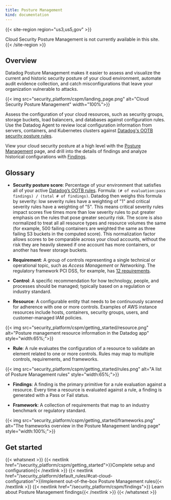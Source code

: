 ```yaml
---
title: Posture Management
kind: documentation
---
```


{{< site-region region="us3,us5,gov" >}}
<div class="alert alert-warning">
Cloud Security Posture Management is not currently available in this site.
</div>
{{< /site-region >}}

## Overview

Datadog Posture Management makes it easier to assess and visualize the current and historic security posture of your cloud environment, automate audit evidence collection, and catch misconfigurations that leave your organization vulnerable to attacks.

{{< img src="security_platform/cspm/landing_page.png" alt="Cloud Security Posture Management" width="100%">}}

Assess the configuration of your cloud resources, such as security groups, storage buckets, load balancers, and databases against configuration rules. Use the Datadog Agent to review local configuration information from servers, containers, and Kubernetes clusters against [Datadog's OOTB security posture rules][1].

View your cloud security posture at a high level with the [Posture Management][2] page, and drill into the details of findings and analyze historical configurations with [Findings][3].

## Glossary

- **Security posture score**: Percentage of your environment that satisfies all of your active [Datadog’s OOTB rules][1]. Formula: `(# of evaluation:pass findings) / (total # of findings)`. Datadog then weighs this formula by severity: low severity rules have a weighting of "1" and critical severity rules have a weighting of "5". This means critical severity rules impact scores five times more than low severity rules to put greater emphasis on the rules that pose greater security risk. The score is also normalized to treat all all resource types and resource volumes the same (for example, 500 failing containers are weighted the same as three failing S3 buckets in the computed score). This normalization factor allows scores to be comparable across your cloud accounts, without the risk they are heavily skewed if one account has more containers, or another has fewer storage buckets.

- **Requirement**:  A group of controls representing a single technical or operational topic, such as _Access Management_ or _Networking_. The regulatory framework PCI DSS, for example, has [12 requirements][4].

- **Control**: A specific recommendation for how technology, people, and processes should be managed; typically based on a regulation or industry standard.

- **Resource**: A configurable entity that needs to be continuously scanned for adherence with one or more controls. Examples of AWS instance resources include hosts, containers, security groups, users, and customer-managed IAM policies.

{{< img src="security_platform/cspm/getting_started/resource.png" alt="Posture management resource information in the Datadog app" style="width:65%;">}}

- **Rule**: A rule evaluates the configuration of a resource to validate an element related to one or more controls. Rules may map to multiple controls, requirements, and frameworks.

{{< img src="security_platform/cspm/getting_started/rules.png" alt="A list of Posture Management rules" style="width:65%;">}}

- **Findings**: A finding is the primary primitive for a rule evaluation against a resource. Every time a resource is evaluated against a rule, a finding is generated with a Pass or Fail status.

- **Framework**: A collection of requirements that map to an industry benchmark or regulatory standard.

{{< img src="security_platform/cspm/getting_started/frameworks.png" alt="The frameworks overview in the Posture Management landing page" style="width:100%;">}}

## Get started

{{< whatsnext >}}
  {{< nextlink href="/security_platform/cspm/getting_started">}}Complete setup and configuration{{< /nextlink >}}
  {{< nextlink href="/security_platform/default_rules/#cat-cloud-configuration">}}Implement out-of-the-box Posture Management rules{{< /nextlink >}}
  {{< nextlink href="/security_platform/cspm/findings">}} Learn about Posture Management findings{{< /nextlink >}}
{{< /whatsnext >}}

[1]: /security_platform/default_rules/#cat-cloud-configuration
[2]: https://app.datadoghq.com/security/compliance/homepage
[3]: /security_platform/cspm/findings
[4]: https://www.pcisecuritystandards.org/pci_security/maintaining_payment_security
